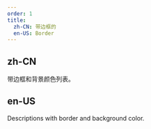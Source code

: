 ```yaml
---
order: 1
title:
  zh-CN: 带边框的
  en-US: Border
---
```


## zh-CN

带边框和背景颜色列表。

## en-US

Descriptions with border and background color.
